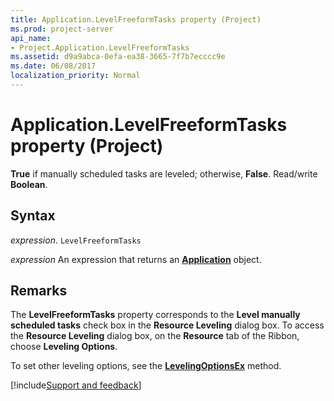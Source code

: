 ```yaml
---
title: Application.LevelFreeformTasks property (Project)
ms.prod: project-server
api_name:
- Project.Application.LevelFreeformTasks
ms.assetid: d9a9abca-0efa-ea38-3665-7f7b7ecccc9e
ms.date: 06/08/2017
localization_priority: Normal
---
```



# Application.LevelFreeformTasks property (Project)

 **True** if manually scheduled tasks are leveled; otherwise, **False**. Read/write **Boolean**.


## Syntax

_expression_. `LevelFreeformTasks`

 _expression_ An expression that returns an **[Application](Project.Application.md)** object.


## Remarks

The  **LevelFreeformTasks** property corresponds to the **Level manually scheduled tasks** check box in the **Resource Leveling** dialog box. To access the **Resource Leveling** dialog box, on the **Resource** tab of the Ribbon, choose **Leveling Options**.

To set other leveling options, see the  **[LevelingOptionsEx](Project.Application.LevelingOptionsEx.md)** method.

[!include[Support and feedback](~/includes/feedback-boilerplate.md)]